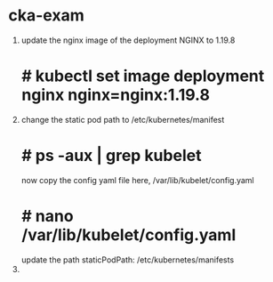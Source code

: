 # cka-exam
1. update the nginx image of the deployment NGINX to 1.19.8
   # # kubectl set image deployment nginx nginx=nginx:1.19.8
2. change the static pod path to /etc/kubernetes/manifest
   # # ps -aux | grep kubelet
    now copy the config yaml file here, /var/lib/kubelet/config.yaml
   # # nano /var/lib/kubelet/config.yaml
   update the path staticPodPath: /etc/kubernetes/manifests
3.    
   
